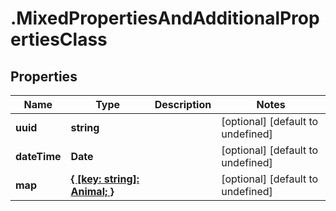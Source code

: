 # .MixedPropertiesAndAdditionalPropertiesClass

## Properties

|Name | Type | Description | Notes|
|------------ | ------------- | ------------- | -------------|
|**uuid** | **string** |  | [optional] [default to undefined]|
|**dateTime** | **Date** |  | [optional] [default to undefined]|
|**map** | [**{ [key: string]: Animal; }**](Animal.md) |  | [optional] [default to undefined]|



